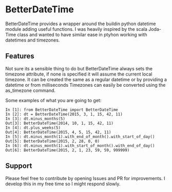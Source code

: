 # BetterDateTime

BetterDateTime provides a wrapper around the buildin python datetime module adding useful functions.
I was heavily inspired by the scala Joda-Time class and wanted to have similar ease in ptyhon working with datetimes and timezones.

## Features

Not sure its a sensible thing to do but BetterDateTime always sets the timezone attribute, if none is specified it will assume the current local timezone. It can be created the same as a regular datetime or by providing a datetime or from milliseconds
Timezones can easily be converted using the as_timezone command.

Some examples of what you are going to get:

```
In [1]: from BetterDateTime import BetterDateTime
In [2]: dt = BetterDateTime(2015, 3, 1, 15, 42, 11)
In [3]: dt.minus_months(5)
Out[3]: BetterDateTime(2014, 10, 1, 15, 42, 11)
In [4]: dt.plus_weeks(5)
Out[4]: BetterDateTime(2015, 4, 5, 15, 42, 11)
In [5]: dt.minus_month(1).with_end_of_month().with_start_of_day()
Out[5]: BetterDateTime(2015, 2, 28, 0, 0)
In [6]: dt.minus_month(1).with_start_of_month().with_end_of_day()
Out[6]: BetterDateTime(2015, 2, 1, 23, 59, 59, 999999)
```


## Support

Please feel free to contribute by opening Issues and PR for improvements.
I develop this in my free time so I might respond slowly.
